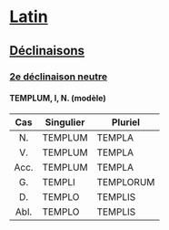 # [Latin](/fr/langues/latin/)
## [Déclinaisons](/fr/langues/latin/declinaisons/)
### [2e déclinaison neutre](/fr/langues/latin/declinaisons/2_neutre/)
#### TEMPLUM, I, N. (modèle)

| Cas  | Singulier | Pluriel   |
| :--: | --------- | --------- |
| N.   | TEMPLUM   | TEMPLA    |
| V.   | TEMPLUM   | TEMPLA    |
| Acc. | TEMPLUM   | TEMPLA    |
| G.   | TEMPLI    | TEMPLORUM |
| D.   | TEMPLO    | TEMPLIS   |
| Abl. | TEMPLO    | TEMPLIS   |